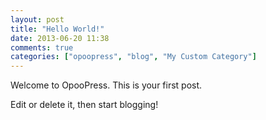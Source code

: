 ```yaml
---
layout: post
title: "Hello World!"
date: 2013-06-20 11:38
comments: true
categories: ["opoopress", "blog", "My Custom Category"]
---
```

Welcome to OpooPress. This is your first post.

Edit or delete it, then start blogging!

